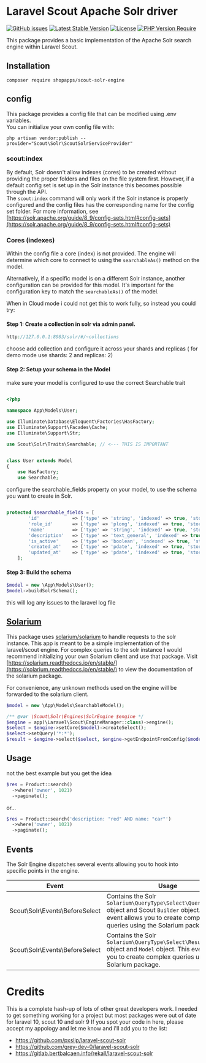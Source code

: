 # Laravel Scout Apache Solr driver
[![GitHub issues](https://img.shields.io/github/issues/Klaasie/laravel-scout-solr-engine)](https://github.com/Klaasie/laravel-scout-solr-engine/issues)
[![Latest Stable Version](http://poser.pugx.org/klaasie/scout-solr-engine/v)](https://packagist.org/packages/klaasie/scout-solr-engine)
[![License](http://poser.pugx.org/klaasie/scout-solr-engine/license)](https://packagist.org/packages/klaasie/scout-solr-engine) 
[![PHP Version Require](http://poser.pugx.org/klaasie/scout-solr-engine/require/php)](https://packagist.org/packages/klaasie/scout-solr-engine)

This package provides a basic implementation of the Apache Solr search engine within Laravel Scout.

## Installation

`composer require shopapps/scout-solr-engine`

## config

This package provides a config file that can be modified using .env variables.  
You can initialize your own config file with: 

`php artisan vendor:publish --provider="Scout\Solr\ScoutSolrServiceProvider"`

### scout:index

By default, Solr doesn't allow indexes (cores) to be created without providing the proper folders and files on the file system first.
However, if a default config set is set up in the Solr instance this becomes possible through the API.  
The `scout:index` command will only work if the Solr instance is properly configured and the config files has the corresponding name for the config set folder.
For more information, see [https://solr.apache.org/guide/8_9/config-sets.html#config-sets](https://solr.apache.org/guide/8_9/config-sets.html#config-sets)

### Cores (indexes)

Within the config file a core (index) is not provided. The engine will determine which core to connect to using the `searchableAs()` method on the model.

Alternatively, if a specific model is on a different Solr instance, another configuration can be provided for this model.
It's important for the configuration key to match the `searchableAs()` of the model.

When in Cloud mode i could not get this to work fully, so instead you could try:

#### Step 1: Create a collection in solr via admin panel.
```php
http://127.0.0.1:8983/solr/#/~collections
```
choose add collection and configure it across your shards and replicas ( for demo mode use shards: 2 and replicas: 2)

#### Step 2: Setup your schema in the Model
make sure your model is configured to use the correct Searchable trait
```php

<?php

namespace App\Models\User;

use Illuminate\Database\Eloquent\Factories\HasFactory;
use Illuminate\Support\Facades\Cache;
use Illuminate\Support\Str;

use Scout\Solr\Traits\Searchable; // <--- THIS IS IMPORTANT


class User extends Model
{
    use HasFactory;
    use Searchable;
```

configure the searchable_fields property on your model, to use the schema you want to create in Solr.

```php

protected $searchable_fields = [
        'id'            => ['type' => 'string', 'indexed' => true, 'stored' => true],
        'role_id'       => ['type' => 'plong', 'indexed' => true, 'stored' => true],
        'name'          => ['type' => 'string', 'indexed' => true, 'stored' => true],
        'description'   => ['type' => 'text_general', 'indexed' => true, 'stored' => true],
        'is_active'     => ['type' => 'boolean', 'indexed' => true, 'stored' => true],
        'created_at'    => ['type' => 'pdate', 'indexed' => true, 'stored' => true],
        'updated_at'    => ['type' => 'pdate', 'indexed' => true, 'stored' => true],
    ];

```
#### Step 3: Build the schema
```php
$model = new \App\Models\User();
$model->buildSolrSchema();
```
this will log any issues to the laravel log file

## [Solarium](https://github.com/solariumphp/solarium)

This package uses [solarium/solarium](https://github.com/solariumphp/solarium) to handle requests to the solr instance.
This app is meant to be a simple implementation of the laravel/scout engine. For complex queries to the solr instance I would recommend initializing your own Solarium client and use that package.
Visit [https://solarium.readthedocs.io/en/stable/](https://solarium.readthedocs.io/en/stable/) to view the documentation of the solarium package.

For convenience, any unknown methods used on the engine will be forwarded to the solarium client.

```php
$model = new \App\Models\SearchableModel();

/** @var \Scout\Solr\Engines\SolrEngine $engine */
$engine = app(\Laravel\Scout\EngineManager::class)->engine();
$select = $engine->setCore($model)->createSelect();
$select->setQuery('*:*');
$result = $engine->select($select, $engine->getEndpointFromConfig($model->searchableAs())); // getEndpointFromConfig() is only necessary when your model does not use the default solr instance.
```

## Usage
not the best example but you get the idea
```php
$res = Product::search()
  ->where('owner', 1021)
  ->paginate();
```
or...

```php
$res = Product::search('description: "red" AND name: "car"')
  ->where('owner', 1021)
  ->paginate();
```
## Events
The Solr Engine dispatches several events allowing you to hook into specific points in the engine.

| Event | Usage |
|---------------------------------|--------------------------------------------------------------------------------------------------------------------------------------------|
|Scout\Solr\Events\BeforeSelect|Contains the Solr `Solarium\QueryType\Select\Query\Query` object and Scout `Builder` object. This event allows you to create complex queries using the Solarium package.|
|Scout\Solr\Events\BeforeSelect|Contains the Solr `Solarium\QueryType\Select\Result\Result` object and `Model` object. This event allows you to create complex queries using the Solarium package.|


# Credits

This is a complete hash-up of lots of other great developers work.  I needed to get something working for a project but most packages were out of date for laravel 10, scout 10 and solr 9
If you spot your code in here, please accept my appology and let me know and i'll add you to the list:
* https://github.com/pxslip/laravel-scout-solr
* https://github.com/grey-dev-0/laravel-scout-solr
* https://gitlab.bertbalcaen.info/rekall/laravel-scout-solr

